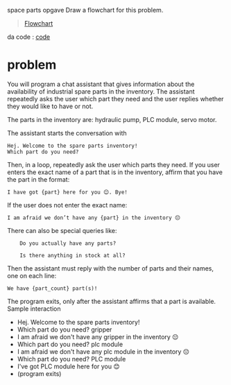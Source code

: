  space parts opgave 
Draw a flowchart for this problem.
> [Flowchart](flowchartSpaceParts.png)

da code : [code](main.c)



# problem 
You will program a chat assistant that gives information about the availability of industrial spare parts in the inventory. The assistant repeatedly asks the user which part they need and the user replies whether they would like to have or not.

The parts in the inventory are: hydraulic pump, PLC module, servo motor.

The assistant starts the conversation with

    Hej. Welcome to the spare parts inventory!
    Which part do you need?

Then, in a loop, repeatedly ask the user which parts they need. If you user enters the exact name of a part that is in the inventory, affirm that you have the part in the format:

    I have got {part} here for you 😊. Bye!

If the user does not enter the exact name:

    I am afraid we don’t have any {part} in the inventory 😔

There can also be special queries like:

        Do you actually have any parts?

        Is there anything in stock at all?

Then the assistant must reply with the number of parts and their names, one on each line:

    We have {part_count} part(s)!

The program exits, only after the assistant affirms that a part is available.
Sample interaction

- Hej. Welcome to the spare parts inventory!
- Which part do you need? gripper
- I am afraid we don't have any gripper in the inventory 😔
- Which part do you need? plc module
- I am afraid we don't have any plc module in the inventory 😔
- Which part do you need? PLC module
- I've got PLC module here for you 😊
- (program exits)


